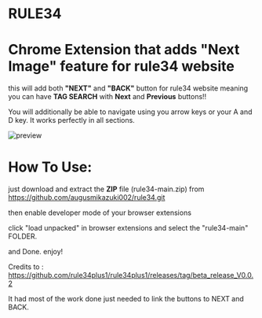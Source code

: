 # RULE34
# Chrome Extension that adds "Next Image" feature for rule34 website
this will add both **"NEXT"** and **"BACK"** button for rule34 website meaning you can have **TAG SEARCH** with **Next** and **Previous** buttons!!

You will additionally be able to navigate using you arrow keys or your A and D key. It works perfectly in all sections.

![preview](https://github.com/rule34plus1/rule34plus1/assets/143880847/e98c9459-7a38-4981-943d-e15080f7a0e1)

# How To Use:

just download and extract the **ZIP** file (rule34-main.zip) from https://github.com/augusmikazuki002/rule34.git

then enable developer mode of your browser extensions

click "load unpacked" in browser extensions and select the "rule34-main" FOLDER.

and Done. enjoy!

Credits to : https://github.com/rule34plus1/rule34plus1/releases/tag/beta_release_V0.0.2

It had most of the work done just needed to link the buttons to NEXT and BACK.
